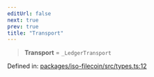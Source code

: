 ```yaml
---
editUrl: false
next: true
prev: true
title: "Transport"
---
```


> **Transport** = `_LedgerTransport`

Defined in: [packages/iso-filecoin/src/types.ts:12](https://github.com/hugomrdias/filecoin/blob/main/packages/iso-filecoin/src/types.ts#L12)

